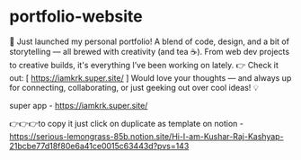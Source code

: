 # portfolio-website
🚀 Just launched my personal portfolio!
 A blend of code, design, and a bit of storytelling — all brewed with creativity (and tea ☕).
From web dev projects to creative builds, it's everything I’ve been working on lately.
👉 Check it out: [ https://iamkrk.super.site/ ]
Would love your thoughts — and always up for connecting, collaborating, or just geeking out over cool ideas! 💡



super app - https://iamkrk.super.site/


👉👉👉to copy it just click on duplicate as template on notion - https://serious-lemongrass-85b.notion.site/Hi-I-am-Kushar-Raj-Kashyap-21bcbe77d18f80e6a41ce0015c63443d?pvs=143

